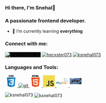 <h3>Hi there, I'm Snehal👋</h3>
<h3>A passionate frontend developer.</h3>

- 🌱 I’m currently learning **everything**

<h3 align="left">Connect with me:</h3>
<p align="left">
<a href="https://fb.com/snehal.karki.94" target="blank"><img align="center" style="background-color:black;" src="https://raw.githubusercontent.com/rahuldkjain/github-profile-readme-generator/master/src/images/icons/Social/facebook.svg" alt="snehal.karki.94" height="30" width="40" /></a>
<a href="https://instagram.com/ksnehal073" target="blank"><img align="center" src="https://raw.githubusercontent.com/rahuldkjain/github-profile-readme-generator/master/src/images/icons/Social/instagram.svg" alt="hecxster073" height="30" width="40" /></a>
<a href="https://linkedin.com/in/ksnehal073" target="blank"><img align="center" src="https://raw.githubusercontent.com/rahuldkjain/github-profile-readme-generator/master/src/images/icons/Social/linked-in-alt.svg" alt="ksnehal073" height="30" width="40" /></a>
</p>

<h3 align="left">Languages and Tools:</h3>
<p align="left"> <a href="https://www.w3schools.com/css/" target="_blank"> <img src="https://raw.githubusercontent.com/devicons/devicon/master/icons/css3/css3-original-wordmark.svg" alt="css3" width="40" height="40"/> </a> <a href="https://git-scm.com/" target="_blank"> <img src="https://www.vectorlogo.zone/logos/git-scm/git-scm-icon.svg" alt="git" width="40" height="40"/> </a> <a href="https://www.w3.org/html/" target="_blank"> <img src="https://raw.githubusercontent.com/devicons/devicon/master/icons/html5/html5-original-wordmark.svg" alt="html5" width="40" height="40"/> </a> <a href="https://developer.mozilla.org/en-US/docs/Web/JavaScript" target="_blank"> <img src="https://raw.githubusercontent.com/devicons/devicon/master/icons/javascript/javascript-original.svg" alt="javascript" width="40" height="40"/> </a> <a href="https://www.mysql.com/" target="_blank"> <img src="https://raw.githubusercontent.com/devicons/devicon/master/icons/mysql/mysql-original-wordmark.svg" alt="mysql" width="40" height="40"/> </a> <a href="https://www.php.net" target="_blank"> <img src="https://raw.githubusercontent.com/devicons/devicon/master/icons/php/php-original.svg" alt="php" width="40" height="40"/> </a> </p>

<p><img align="left" src="https://github-readme-stats.vercel.app/api/top-langs?username=ksnehal073&show_icons=true&locale=en&layout=compact" alt="ksnehal073" /></p>

<p>&nbsp;<img align="center" src="https://github-readme-stats.vercel.app/api?username=ksnehal073&show_icons=true&locale=en" alt="ksnehal073" /></p>


